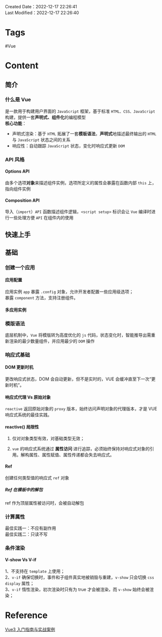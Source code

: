 Created Date：2022-12-17 22:26:41  
Last Modified：2022-12-17 22:26:40

# Tags

#Vue

# Content

## 简介

### 什么是 Vue

是一款用于构建用户界面的 `JavaScript` 框架，基于标准 `HTML、CSS、JavaScript` 构建，提供一套**声明式、组件化**的编程模型  
**核心功能**：

- 声明式渲染：基于 `HTML` 拓展了一套**模板语法**，**声明式**地描述最终输出的 `HTML` 与 `JavaScript` 状态之间的关系
- 响应性：自动跟踪 `JavaScript` 状态，变化时响应式更新 `DOM`

### API 风格

#### Options API

由多个选项**对象**来描述组件实例，选项所定义的属性会暴露在函数内部 `this` 上，指向组件实例

#### Composition API

导入（`import`）`API` 函数描述组件逻辑，`<script setup>` 标识会让 `Vue` 编译时进行一些处理方便 `API` 在组件内的使用

## 快速上手

## 基础

### 创建一个应用

#### 应用配置

应用实例 `app` 暴露 `.config` 对象，允许开发者配置一些应用级选项；  
暴露 `component` 方法，支持注册组件。

#### 多应用实例

### 模版语法

底层机制中，`Vue` 将模版转为高度优化的 `js` 代码，状态变化时，智能推导出需重新渲染的最少数量组件，并应用最少的 `DOM` 操作

### 响应式基础

#### DOM 更新时机

更改响应式状态，DOM 会自动更新，但不是实时的，VUE 会缓冲直至下一次“更新时机”。

#### 响应式代理 Vs 原始对象

`reactive` 返回原始对象的 `proxy` 版本，始终访问声明对象的代理版本，才是 VUE 响应式系统的最佳实践。

#### reactive() 局限性

1) 仅对对象类型有效，对基础类型无效；

2) `vue` 的响应式系统通过 **属性访问** 进行追踪，必须始终保持对响应式对象的引用。解构属性、属性赋值、属性传递都会失去响应式。

#### Ref

创建任何类型值的响应式 `ref` 对象

##### Ref 在模板中的解包

ref 作为顶层属性被访问时，会被自动解包

### 计算属性

最佳实践一：不应有副作用  
最佳实践二：只读不写

### 条件渲染

#### V-show Vs V-if

1、不支持在 `template` 上使用；  
2、`v-if` 确保切换时，事件和子组件真实地被销毁与重建，`v-show` 只会切换 `css display` 属性；  
3、`v-if` 惰性渲染，初次渲染时只有为 true 才会被渲染，而 `v-show` 始终会被渲染；

# Reference

[Vue3 入门指南与实战案例](https://vue3.chengpeiquan.com/)
